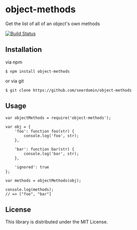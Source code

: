 # object-methods

Get the list of all of an object's own methods

[![Build Status](https://travis-ci.org/seerdomin/object-methods.svg?branch=master)](https://travis-ci.org/seerdomin/object-methods)

## Installation

via npm

    $ npm install object-methods

or via git

    $ git clone https://github.com/seerdomin/object-methods

## Usage

```
var objectMethods = require('object-methods');

var obj = {
    'foo': function foo(str) {
        console.log('foo', str);
    },

    'bar': function bar(str) {
        console.log('bar', str);
    },

    'ignored': true
};

var methods = objectMethods(obj);

console.log(methods);
// => ["foo", "bar"]

```

## License

This library is distributed under the MIT License.
